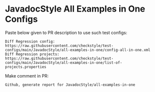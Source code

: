 # JavadocStyle All Examples in One Configs
Paste below given to PR description to use such test configs:
```
Diff Regression config: https://raw.githubusercontent.com/checkstyle/test-configs/main/JavadocStyle/all-examples-in-one/config-all-in-one.xml
Diff Regression projects: https://raw.githubusercontent.com/checkstyle/test-configs/main/JavadocStyle/all-examples-in-one/list-of-projects.properties
```
Make comment in PR:
```
Github, generate report for JavadocStyle/all-examples-in-one
```
